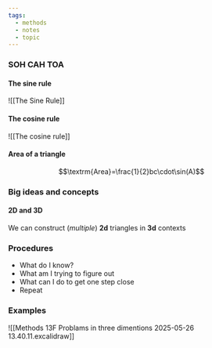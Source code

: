 ```yaml
---
tags:
  - methods
  - notes
  - topic
---
```

### SOH CAH TOA
#### The sine rule
![[The Sine Rule]]

#### The cosine rule
![[The cosine rule]]

#### Area of a triangle
$$\textrm{Area}=\frac{1}{2}bc\cdot\sin(A)$$ 
### Big ideas and concepts
#### 2D and 3D
We can construct (*multiple*) **2d** triangles in **3d** contexts

### Procedures
- What do I know?
- What am I trying to figure out 
- What can I do to get one step close
- Repeat

### Examples
![[Methods 13F Problams in three dimentions 2025-05-26 13.40.11.excalidraw]]





